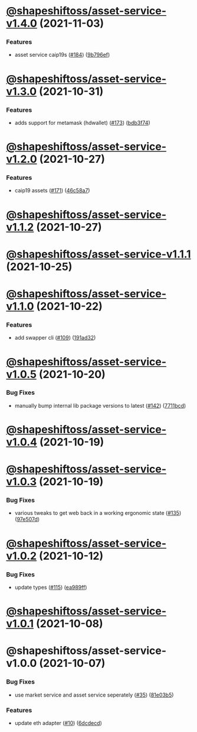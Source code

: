 # [@shapeshiftoss/asset-service-v1.4.0](https://github.com/shapeshift/lib/compare/@shapeshiftoss/asset-service-v1.3.0...@shapeshiftoss/asset-service-v1.4.0) (2021-11-03)


### Features

* asset service caip19s ([#184](https://github.com/shapeshift/lib/issues/184)) ([9b796ef](https://github.com/shapeshift/lib/commit/9b796ef386666674456706d190abf7562883a112))

# [@shapeshiftoss/asset-service-v1.3.0](https://github.com/shapeshift/lib/compare/@shapeshiftoss/asset-service-v1.2.0...@shapeshiftoss/asset-service-v1.3.0) (2021-10-31)


### Features

* adds support for metamask (hdwallet) ([#173](https://github.com/shapeshift/lib/issues/173)) ([bdb3f74](https://github.com/shapeshift/lib/commit/bdb3f744712ad4a865217f44bc83b44b8fa0871b))

# [@shapeshiftoss/asset-service-v1.2.0](https://github.com/shapeshift/lib/compare/@shapeshiftoss/asset-service-v1.1.2...@shapeshiftoss/asset-service-v1.2.0) (2021-10-27)


### Features

* caip19 assets ([#171](https://github.com/shapeshift/lib/issues/171)) ([46c58a7](https://github.com/shapeshift/lib/commit/46c58a7251674991072860b2aeb060b06498c098))

# [@shapeshiftoss/asset-service-v1.1.2](https://github.com/shapeshift/lib/compare/@shapeshiftoss/asset-service-v1.1.1...@shapeshiftoss/asset-service-v1.1.2) (2021-10-27)

# [@shapeshiftoss/asset-service-v1.1.1](https://github.com/shapeshift/lib/compare/@shapeshiftoss/asset-service-v1.1.0...@shapeshiftoss/asset-service-v1.1.1) (2021-10-25)

# [@shapeshiftoss/asset-service-v1.1.0](https://github.com/shapeshift/lib/compare/@shapeshiftoss/asset-service-v1.0.5...@shapeshiftoss/asset-service-v1.1.0) (2021-10-22)


### Features

* add swapper cli ([#109](https://github.com/shapeshift/lib/issues/109)) ([191ad32](https://github.com/shapeshift/lib/commit/191ad325a42e676882ff2d25cae6fb773857f287))

# [@shapeshiftoss/asset-service-v1.0.5](https://github.com/shapeshift/lib/compare/@shapeshiftoss/asset-service-v1.0.4...@shapeshiftoss/asset-service-v1.0.5) (2021-10-20)


### Bug Fixes

* manually bump internal lib package versions to latest ([#142](https://github.com/shapeshift/lib/issues/142)) ([7711bcd](https://github.com/shapeshift/lib/commit/7711bcd2f00c4884754d9bb911cb3fd724eff182))

# [@shapeshiftoss/asset-service-v1.0.4](https://github.com/shapeshift/lib/compare/@shapeshiftoss/asset-service-v1.0.3...@shapeshiftoss/asset-service-v1.0.4) (2021-10-19)

# [@shapeshiftoss/asset-service-v1.0.3](https://github.com/shapeshift/lib/compare/@shapeshiftoss/asset-service-v1.0.2...@shapeshiftoss/asset-service-v1.0.3) (2021-10-19)


### Bug Fixes

* various tweaks to get web back in a working ergonomic state ([#135](https://github.com/shapeshift/lib/issues/135)) ([97e507d](https://github.com/shapeshift/lib/commit/97e507d9d52831309587c8e4ef5c8a7deba4c711))

# [@shapeshiftoss/asset-service-v1.0.2](https://github.com/shapeshift/lib/compare/@shapeshiftoss/asset-service-v1.0.1...@shapeshiftoss/asset-service-v1.0.2) (2021-10-12)


### Bug Fixes

* update types ([#115](https://github.com/shapeshift/lib/issues/115)) ([ea989ff](https://github.com/shapeshift/lib/commit/ea989ff67b86ae420b3cd4251401cd5882c791d1))

# [@shapeshiftoss/asset-service-v1.0.1](https://github.com/shapeshift/lib/compare/@shapeshiftoss/asset-service-v1.0.0...@shapeshiftoss/asset-service-v1.0.1) (2021-10-08)

# @shapeshiftoss/asset-service-v1.0.0 (2021-10-07)


### Bug Fixes

* use market service and asset service seperately ([#35](https://github.com/shapeshift/lib/issues/35)) ([81e03b5](https://github.com/shapeshift/lib/commit/81e03b58a30252c171f219e780df807a3dd1d8a1))


### Features

* update eth adapter ([#10](https://github.com/shapeshift/lib/issues/10)) ([6dcdecd](https://github.com/shapeshift/lib/commit/6dcdecd9838a8fb3e490ff0ecaa85d87e3acbd60))
